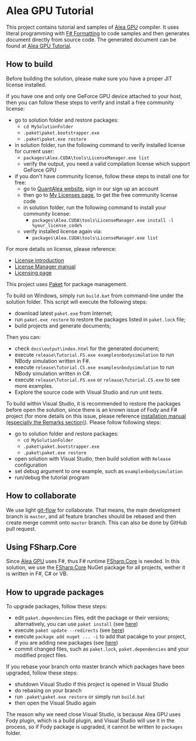 # Alea GPU Tutorial

This project contains tutorial and samples of [Alea GPU](http://quantalea.com) compiler. It uses literal programming with [F# Formatting](http://tpetricek.github.io/FSharp.Formatting/) to code samples and then generates document directly from source code. The generated document can be found at [Alea GPU Tutorial](http://quantalea.com/static/app/tutorial/index.html).

## How to build

Before building the solution, please make sure you have a proper JIT license installed.

If you have one and only one GeForce GPU device attached to your host, then you can follow these steps to verify and install a free community license:

- go to solution folder and restore packages:
  - `cd MySolutionFolder`
  - `.paket\paket.bootstrapper.exe`
  - `.paket\paket.exe restore`
- in solution folder, run the following command to verify installed license for current user:
  - `packages\Alea.CUDA\tools\LicenseManager.exe list`
  - verify the output, you need a valid compilation license which support GeForce GPU
- if you don't have community license, follow these steps to install one for free:
  - go to [QuantAlea website](http://quantalea.com/accounts/login/), sign in our sign up an account
  - then go to [My Licenses page](http://quantalea.com/licenses/), to get the free community license code
  - in solution folder, run the following command to install your community license:
    - `packages\Alea.CUDA\tools\LicenseManager.exe install -l %your_license_code%`
  - verify installed license again via:
    - `packages\Alea.CUDA\tools\LicenseManager.exe list`

For more details on license, please reference:

- [License introduction](http://quantalea.com/static/app/tutorial/quick_start/licensing_and_deployment.html)
- [License Manager manual](http://quantalea.com/static/app/manual/compilation-license_manager.html)
- [Licensing page](http://quantalea.com/licensing/)

This project uses [Paket](http://fsprojects.github.io/Paket/) for package management.

To build on Windows, simply run `build.bat` from command-line under the solution folder. This script will execute the following steps:

- download latest `paket.exe` from Internet;
- run `paket.exe restore` to restore the packages listed in `paket.lock` file;
- build projects and generate documents;

Then you can:

- check `docs\output\index.html` for the generated document;
- execute `release\Tutorial.FS.exe examplesnbodysimulation` to run NBody simulation written in F#.
- execute `release\Tutorial.CS.exe examplesnbodysimulation` to run NBody simulation written in C#.
- execute `release\Tutorial.FS.exe` or `release\Tutorial.CS.exe` to see more examples.
- Explore the source code with Visual Studio and run unit tests.

To build within Visual Studio, it is recommended to restore the packages before open the solution, since there is an known issue of Fody and F# project (for more details on this issue, please reference [installation manual (especially the Remarks section)](http://quantalea.com/static/app/manual/compilation-installation.html)). Please follow following steps:

- go to solution folder and restore packages:
  - `cd MySolutionFolder`
  - `.paket\paket.bootstrapper.exe`
  - `.paket\paket.exe restore`
- open solution with Visual Studio, then build solution with `Release` configuration
- set debug argument to one example, such as `examplenbodysimulation`
- run/debug the tutorial program

## How to collaborate

We use light [git-flow](https://www.atlassian.com/git/tutorials/comparing-workflows/gitflow-workflow) for collaborate. That means, the main development branch is `master`, and all feature branches should be rebased and then create merge commit onto `master` branch. This can also be done by GitHub pull request.

## Using FSharp.Core

Since [Alea GPU](http://quantalea.com) uses F#, thus F# runtime [FSharp.Core](http://www.nuget.org/packages/FSharp.Core/) is needed. In this solution, we use the [FSharp.Core](http://www.nuget.org/packages/FSharp.Core/) NuGet package for all projects, wether it is written in F#, C# or VB.

## How to upgrade packages

To upgrade packages, follow these steps:

- edit `paket.dependencies` files, edit the package or their versions; alternatively, you can use `paket install` (see [here](http://fsprojects.github.io/Paket/paket-install.html))
- execute `paket update --redirects` (see [here](http://fsprojects.github.io/Paket/paket-update.html))
- execute `package add nuget ... -i` to add that pacakge to your project, if you are adding new packages (see [here](http://fsprojects.github.io/Paket/paket-add.html))
- commit changed files, such as `paket.lock`, `paket.dependencies` and your modified project files.

If you rebase your branch onto master branch which packages have been upgraded, follow these steps:

- shutdown Visual Studio if this project is opened in Visual Studio
- do rebasing on your branch
- run `.paket\paket.exe restore` or simply run `build.bat`
- then open the Visual Studio again

The reason why we need close Visual Studio, is because Alea GPU uses Fody plugin, which is a build plugin, and Visual Studio will use it in the process, so if Fody package is upgraded, it cannot be written to `packages` folder.


